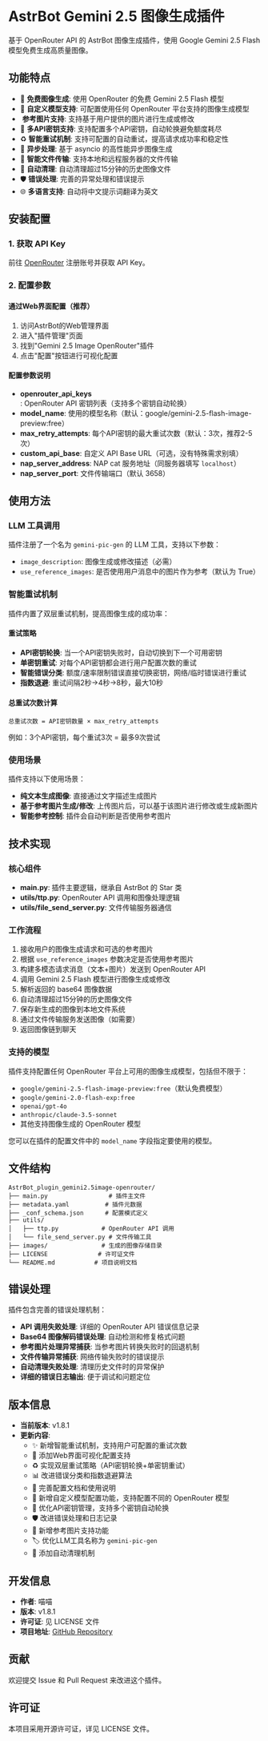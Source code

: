 # AstrBot Gemini 2.5 图像生成插件

基于 OpenRouter API 的 AstrBot 图像生成插件，使用 Google Gemini 2.5 Flash 模型免费生成高质量图像。

## 功能特点

- 🎨 **免费图像生成**: 使用 OpenRouter 的免费 Gemini 2.5 Flash 模型
- 🔧 **自定义模型支持**: 可配置使用任何 OpenRouter 平台支持的图像生成模型
- ️ **参考图片支持**: 支持基于用户提供的图片进行生成或修改
- 🔑 **多API密钥支持**: 支持配置多个API密钥，自动轮换避免额度耗尽
- ♻️ **智能重试机制**: 支持可配置的自动重试，提高请求成功率和稳定性
- 🚀 **异步处理**: 基于 asyncio 的高性能异步图像生成
- 🔗 **智能文件传输**: 支持本地和远程服务器的文件传输
- 🧹 **自动清理**: 自动清理超过15分钟的历史图像文件
- 🛡️ **错误处理**: 完善的异常处理和错误提示
- 🌐 **多语言支持**: 自动将中文提示词翻译为英文

## 安装配置

### 1. 获取 API Key

前往 [OpenRouter](https://openrouter.ai/) 注册账号并获取 API Key。

### 2. 配置参数

#### 通过Web界面配置（推荐）

1. 访问AstrBot的Web管理界面
2. 进入"插件管理"页面
3. 找到"Gemini 2.5 Image OpenRouter"插件  
4. 点击"配置"按钮进行可视化配置

#### 配置参数说明

- **openrouter_api_keys**: OpenRouter API 密钥列表（支持多个密钥自动轮换）
- **model_name**: 使用的模型名称（默认：google/gemini-2.5-flash-image-preview:free）
- **max_retry_attempts**: 每个API密钥的最大重试次数（默认：3次，推荐2-5次）
- **custom_api_base**: 自定义 API Base URL（可选，没有特殊需求别填）
- **nap_server_address**: NAP cat 服务地址（同服务器填写 `localhost`）
- **nap_server_port**: 文件传输端口（默认 3658）

## 使用方法

### LLM 工具调用

插件注册了一个名为 `gemini-pic-gen` 的 LLM 工具，支持以下参数：

- `image_description`: 图像生成或修改描述（必需）
- `use_reference_images`: 是否使用用户消息中的图片作为参考（默认为 True）

### 智能重试机制

插件内置了双层重试机制，提高图像生成的成功率：

#### 重试策略
- **API密钥轮换**: 当一个API密钥失败时，自动切换到下一个可用密钥
- **单密钥重试**: 对每个API密钥都会进行用户配置次数的重试
- **智能错误分类**: 额度/速率限制错误直接切换密钥，网络/临时错误进行重试
- **指数退避**: 重试间隔2秒→4秒→8秒，最大10秒

#### 总重试次数计算
```
总重试次数 = API密钥数量 × max_retry_attempts
```

例如：3个API密钥，每个重试3次 = 最多9次尝试

### 使用场景

插件支持以下使用场景：
- **纯文本生成图像**: 直接通过文字描述生成图片
- **基于参考图片生成/修改**: 上传图片后，可以基于该图片进行修改或生成新图片
- **智能参考控制**: 插件会自动判断是否使用参考图片

## 技术实现

### 核心组件

- **main.py**: 插件主要逻辑，继承自 AstrBot 的 Star 类
- **utils/ttp.py**: OpenRouter API 调用和图像处理逻辑
- **utils/file_send_server.py**: 文件传输服务器通信

### 工作流程

1. 接收用户的图像生成请求和可选的参考图片
2. 根据 `use_reference_images` 参数决定是否使用参考图片
3. 构建多模态请求消息（文本+图片）发送到 OpenRouter API
4. 调用 Gemini 2.5 Flash 模型进行图像生成或修改
5. 解析返回的 base64 图像数据
6. 自动清理超过15分钟的历史图像文件
7. 保存新生成的图像到本地文件系统
8. 通过文件传输服务发送图像（如需要）
9. 返回图像链到聊天

### 支持的模型

插件支持配置任何 OpenRouter 平台上可用的图像生成模型，包括但不限于：

- `google/gemini-2.5-flash-image-preview:free`（默认免费模型）
- `google/gemini-2.0-flash-exp:free`
- `openai/gpt-4o`
- `anthropic/claude-3.5-sonnet`
- 其他支持图像生成的 OpenRouter 模型

您可以在插件的配置文件中的 `model_name` 字段指定要使用的模型。

## 文件结构

```
AstrBot_plugin_gemini2.5image-openrouter/
├── main.py                 # 插件主文件
├── metadata.yaml          # 插件元数据
├── _conf_schema.json      # 配置模式定义
├── utils/
│   ├── ttp.py            # OpenRouter API 调用
│   └── file_send_server.py # 文件传输工具
├── images/               # 生成的图像存储目录
├── LICENSE              # 许可证文件
└── README.md           # 项目说明文档
```

## 错误处理

插件包含完善的错误处理机制：

- **API 调用失败处理**: 详细的 OpenRouter API 错误信息记录
- **Base64 图像解码错误处理**: 自动检测和修复格式问题
- **参考图片处理异常捕获**: 当参考图片转换失败时的回退机制
- **文件传输异常捕获**: 网络传输失败时的错误提示
- **自动清理失败处理**: 清理历史文件时的异常保护
- **详细的错误日志输出**: 便于调试和问题定位

## 版本信息

- **当前版本**: v1.8.1
- **更新内容**:
  - ✨ 新增智能重试机制，支持用户可配置的重试次数
  - 🔧 添加Web界面可视化配置支持
  - ♻️ 实现双层重试策略（API密钥轮换+单密钥重试）  
  - 📊 改进错误分类和指数退避算法
  - 📝 完善配置文档和使用说明
  - 🐛 新增自定义模型配置功能，支持配置不同的 OpenRouter 模型
  - 🔑 优化API密钥管理，支持多个密钥自动轮换
  - 🛡️ 改进错误处理和日志记录
  - 📸 新增参考图片支持功能
  - 🏷️ 优化LLM工具名称为 `gemini-pic-gen`
  - 🧹 添加自动清理机制

## 开发信息

- **作者**: 喵喵
- **版本**: v1.8.1
- **许可证**: 见 LICENSE 文件
- **项目地址**: [GitHub Repository](https://github.com/miaoxutao123/AstrBot_plugin_gemini2point5image-openrouter)

## 贡献

欢迎提交 Issue 和 Pull Request 来改进这个插件。

## 许可证

本项目采用开源许可证，详见 LICENSE 文件。